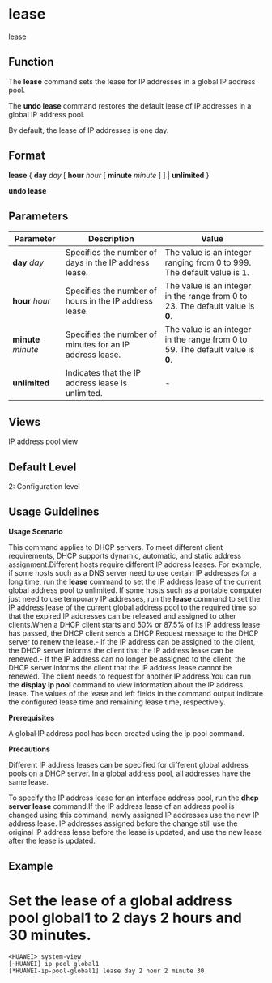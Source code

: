 lease
=====

lease

Function
--------

The **lease** command sets the lease for IP addresses in a global IP address pool.

The **undo lease** command restores the default lease of IP addresses in a global IP address pool.

By default, the lease of IP addresses is one day.



Format
------

**lease** { **day** *day* [ **hour** *hour* [ **minute** *minute* ] ] | **unlimited** }

**undo lease**



Parameters
----------

| Parameter | Description | Value |
| --- | --- | --- |
| **day** *day* | Specifies the number of days in the IP address lease. | The value is an integer ranging from 0 to 999. The default value is 1. |
| **hour** *hour* | Specifies the number of hours in the IP address lease. | The value is an integer in the range from 0 to 23. The default value is <b>0</b>. |
| **minute** *minute* | Specifies the number of minutes for an IP address lease. | The value is an integer in the range from 0 to 59. The default value is <b>0</b>. |
| **unlimited** | Indicates that the IP address lease is unlimited. | - |




Views
-----

IP address pool view



Default Level
-------------

2: Configuration level



Usage Guidelines
----------------

**Usage Scenario**

This command applies to DHCP servers. To meet different client requirements, DHCP supports dynamic, automatic, and static address assignment.Different hosts require different IP address leases. For example, if some hosts such as a DNS server need to use certain IP addresses for a long time, run the **lease** command to set the IP address lease of the current global address pool to unlimited. If some hosts such as a portable computer just need to use temporary IP addresses, run the **lease** command to set the IP address lease of the current global address pool to the required time so that the expired IP addresses can be released and assigned to other clients.When a DHCP client starts and 50% or 87.5% of its IP address lease has passed, the DHCP client sends a DHCP Request message to the DHCP server to renew the lease.- If the IP address can be assigned to the client, the DHCP server informs the client that the IP address lease can be renewed.- If the IP address can no longer be assigned to the client, the DHCP server informs the client that the IP address lease cannot be renewed. The client needs to request for another IP address.You can run the **display ip pool** command to view information about the IP address lease. The values of the lease and left fields in the command output indicate the configured lease time and remaining lease time, respectively.

**Prerequisites**

A global IP address pool has been created using the ip pool command.

**Precautions**

Different IP address leases can be specified for different global address pools on a DHCP server. In a global address pool, all addresses have the same lease.

To specify the IP address lease for an interface address pool, run the
**dhcp server lease** command.If the IP address lease of an address pool is changed using this command, newly assigned IP addresses use the new IP address lease. IP addresses assigned before the change still use the original IP address lease before the lease is updated, and use the new lease after the lease is updated.

Example
-------

# Set the lease of a global address pool global1 to 2 days 2 hours and 30 minutes.
```
<HUAWEI> system-view
[~HUAWEI] ip pool global1
[*HUAWEI-ip-pool-global1] lease day 2 hour 2 minute 30

```